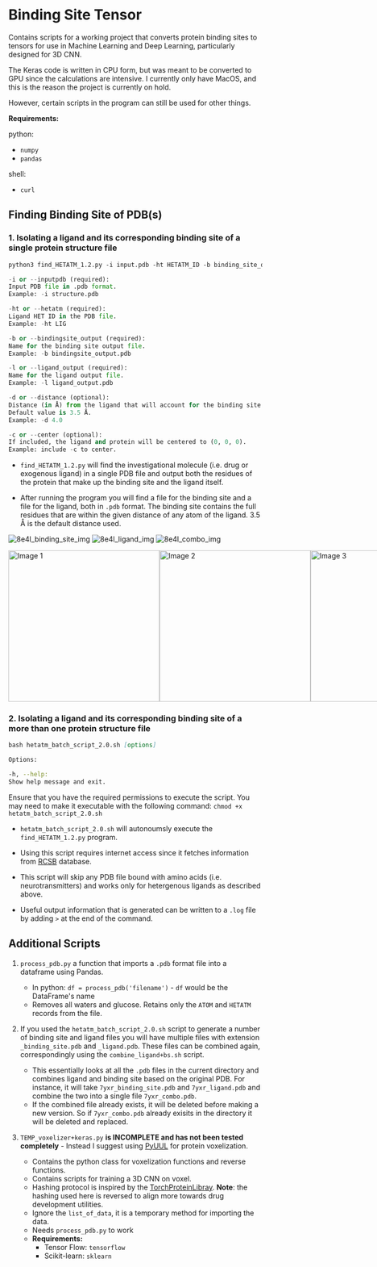 # Binding Site Tensor
Contains scripts for a working project that converts protein binding sites to tensors for use in Machine Learning and Deep Learning, particularly designed for 3D CNN.

The Keras code is written in CPU form, but was meant to be converted to GPU since the calculations are intensive. I currently only have MacOS, and this is the reason the project is currently on hold.

However, certain scripts in the program can still be used for other things.

__Requirements:__

python:
  * ```numpy```
  * ```pandas```

shell:
  * ```curl```
    
## Finding Binding Site of PDB(s)
### 1. Isolating a ligand and its corresponding binding site of a single protein structure file
  
```markdown
python3 find_HETATM_1.2.py -i input.pdb -ht HETATM_ID -b binding_site_output.pdb -l ligand_output.pdb [-d distance] [-c]
```

```python
-i or --inputpdb (required):
Input PDB file in .pdb format.
Example: -i structure.pdb

-ht or --hetatm (required):
Ligand HET ID in the PDB file.
Example: -ht LIG

-b or --bindingsite_output (required):
Name for the binding site output file.
Example: -b bindingsite_output.pdb

-l or --ligand_output (required):
Name for the ligand output file.
Example: -l ligand_output.pdb

-d or --distance (optional):
Distance (in Å) from the ligand that will account for the binding site.
Default value is 3.5 Å.
Example: -d 4.0

-c or --center (optional):
If included, the ligand and protein will be centered to (0, 0, 0).
Example: include -c to center.
```
* ```find_HETATM_1.2.py``` will find the investigational molecule (i.e. drug or exogenous ligand) in a single PDB file and output both the residues of the protein that make up the binding site and the ligand itself.
  
* After running the program you will find a file for the binding site and a file for the ligand, both in ```.pdb``` format. The binding site contains the full residues that are within the given distance of any atom of the ligand. 3.5 Å is the default distance used. 

![8e4l_binding_site_img](https://github.com/user-attachments/assets/de743252-4907-4842-81b6-0153a22d0cb1)
![8e4l_ligand_img](https://github.com/user-attachments/assets/35a88f4a-b73c-4f52-b2a4-debdebd9420a)
![8e4l_combo_img](https://github.com/user-attachments/assets/3936622a-ef3e-47d1-a1a0-97d89b39b4f0)

<div style="display: flex; justify-content: space-around;">
    <img src="(https://github.com/user-attachments/assets/de743252-4907-4842-81b6-0153a22d0cb1)" alt="Image 1" width="300" />
    <img src="(https://github.com/user-attachments/assets/35a88f4a-b73c-4f52-b2a4-debdebd9420a)" alt="Image 2" width="300" />
    <img src="(https://github.com/user-attachments/assets/3936622a-ef3e-47d1-a1a0-97d89b39b4f0)" alt="Image 3" width="300" />
</div>


### 2. Isolating a ligand and its corresponding binding site of a more than one protein structure file

```markdown
bash hetatm_batch_script_2.0.sh [options]
```

```bash
Options:

-h, --help:
Show help message and exit.
```

Ensure that you have the required permissions to execute the script. You may need to make it executable with the following command: 
```chmod +x hetatm_batch_script_2.0.sh```

* ```hetatm_batch_script_2.0.sh``` will autonoumsly execute the ```find_HETATM_1.2.py``` program. 

* Using this script requires internet access since it fetches information from [RCSB](https://www.rcsb.org) database. 

* This script will skip any PDB file bound with amino acids (i.e. neurotransmitters) and works only for hetergenous ligands as described above. 

* Useful output information that is generated can be written to a ```.log``` file by adding ```>``` at the end of the command.

## Additional Scripts

1. ```process_pdb.py``` a function that imports a ```.pdb``` format file into a dataframe using Pandas.
   * In python: ```df = process_pdb('filename')``` - ```df``` would be the DataFrame's name
   * Removes all waters and glucose. Retains only the ```ATOM``` and ```HETATM``` records from the file.

2. If you used the ```hetatm_batch_script_2.0.sh``` script to generate a number of binding site and ligand files you will have multiple files with extension ```_binding_site.pdb``` and ```_ligand.pdb```. These files can be combined again, correspondingly using the ```combine_ligand+bs.sh``` script.
   * This essentially looks at all the ```.pdb``` files in the current directory and combines ligand and binding site based on the original PDB. For instance, it will take ```7yxr_binding_site.pdb``` and ```7yxr_ligand.pdb``` and combine the two into a single file ```7yxr_combo.pdb```.
   * If the combined file already exists, it will be deleted before making a new version. So if ```7yxr_combo.pdb``` already exisits in the directory it will be deleted and replaced.
    
4. ```TEMP_voxelizer+keras.py``` __is INCOMPLETE and has not been tested completely__ - Instead I suggest using [PyUUL](https://pyuul.readthedocs.io) for protein voxelization.
   * Contains the python class for voxelization functions and reverse functions.
   * Contains scripts for training a 3D CNN on voxel.
   * Hashing protocol is inspired by the [TorchProteinLibray](https://github.com/lamoureux-lab/TorchProteinLibrary). __Note__: the hashing used here is reversed to align more towards drug development utilities.
   * Ignore the ```list_of_data```, it is a temporary method for importing the data.
   * Needs ```process_pdb.py``` to work
   * __Requirements:__
     * Tensor Flow: ```tensorflow```
     * Scikit-learn: ```sklearn```
